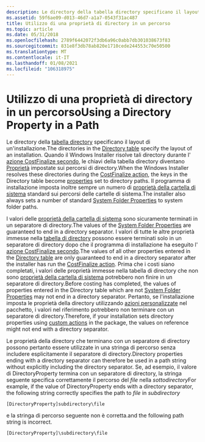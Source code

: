 ```yaml
---
description: Le directory della tabella directory specificano il layout di un'installazione.
ms.assetid: 59f6ae09-d013-46d7-a1a7-0543f31ac487
title: Utilizzo di una proprietà di directory in un percorso
ms.topic: article
ms.date: 05/31/2018
ms.openlocfilehash: 2789f6442072f3db6a96c0abb7db301038673f83
ms.sourcegitcommit: 831e8f3db78ab820e1710cede244553c70e50500
ms.translationtype: MT
ms.contentlocale: it-IT
ms.lasthandoff: 01/08/2021
ms.locfileid: "106318975"
---
```

# <a name="using-a-directory-property-in-a-path"></a><span data-ttu-id="533f8-103">Utilizzo di una proprietà di directory in un percorso</span><span class="sxs-lookup"><span data-stu-id="533f8-103">Using a Directory Property in a Path</span></span>

<span data-ttu-id="533f8-104">Le directory della [tabella directory](directory-table.md) specificano il layout di un'installazione.</span><span class="sxs-lookup"><span data-stu-id="533f8-104">The directories in the [Directory table](directory-table.md) specify the layout of an installation.</span></span> <span data-ttu-id="533f8-105">Quando il Windows Installer risolve tali directory durante l' [azione CostFinalize secondo](costfinalize-action.md), le chiavi della tabella directory diventano [Proprietà](properties.md) impostate sui percorsi di directory.</span><span class="sxs-lookup"><span data-stu-id="533f8-105">When the Windows Installer resolves these directories during the [CostFinalize action](costfinalize-action.md), the keys in the Directory table become [properties](properties.md) set to directory paths.</span></span> <span data-ttu-id="533f8-106">Il programma di installazione imposta inoltre sempre un numero di [proprietà della cartella di sistema](property-reference.md) standard sui percorsi delle cartelle di sistema.</span><span class="sxs-lookup"><span data-stu-id="533f8-106">The installer also always sets a number of standard [System Folder Properties](property-reference.md) to system folder paths.</span></span>

<span data-ttu-id="533f8-107">I valori delle [proprietà della cartella di sistema](property-reference.md) sono sicuramente terminati in un separatore di directory.</span><span class="sxs-lookup"><span data-stu-id="533f8-107">The values of the [System Folder Properties](property-reference.md) are guaranteed to end in a directory separator.</span></span> <span data-ttu-id="533f8-108">I valori di tutte le altre proprietà immesse nella [tabella di directory](directory-table.md) possono essere terminati solo in un separatore di directory dopo che il programma di installazione ha eseguito l' [azione CostFinalize secondo](costfinalize-action.md).</span><span class="sxs-lookup"><span data-stu-id="533f8-108">The values of all other properties entered in the [Directory table](directory-table.md) are only guaranteed to end in a directory separator after the installer has run the [CostFinalize action](costfinalize-action.md).</span></span> <span data-ttu-id="533f8-109">Prima che i costi siano completati, i valori delle proprietà immesse nella tabella di directory che non sono [proprietà della cartella di sistema](property-reference.md) potrebbero non finire in un separatore di directory.</span><span class="sxs-lookup"><span data-stu-id="533f8-109">Before costing has completed, the values of properties entered in the Directory table which are not [System Folder Properties](property-reference.md) may not end in a directory separator.</span></span> <span data-ttu-id="533f8-110">Pertanto, se l'installazione imposta le proprietà della directory utilizzando [azioni personalizzate](custom-actions.md) nel pacchetto, i valori nel riferimento potrebbero non terminare con un separatore di directory.</span><span class="sxs-lookup"><span data-stu-id="533f8-110">Therefore, if your installation sets directory properties using [custom actions](custom-actions.md) in the package, the values on reference might not end with a directory separator.</span></span>

<span data-ttu-id="533f8-111">Le proprietà della directory che terminano con un separatore di directory possono pertanto essere utilizzate in una stringa di percorso senza includere esplicitamente il separatore di directory.</span><span class="sxs-lookup"><span data-stu-id="533f8-111">Directory properties ending with a directory separator can therefore be used in a path string without explicitly including the directory separator.</span></span> <span data-ttu-id="533f8-112">Se, ad esempio, il valore di DirectoryProperty termina con un separatore di directory, la stringa seguente specifica correttamente il percorso del *file* nella *sottodirectory*</span><span class="sxs-lookup"><span data-stu-id="533f8-112">For example, if the value of DirectoryProperty ends with a directory separator, the following string correctly specifies the path to *file* in *subdirectory*</span></span>

``` syntax
[DirectoryProperty]subdirectory\file
```

<span data-ttu-id="533f8-113">e la stringa di percorso seguente non è corretta.</span><span class="sxs-lookup"><span data-stu-id="533f8-113">and the following path string is incorrect.</span></span>

``` syntax
[DirectoryProperty]\subdirectory\file
```

 

 



